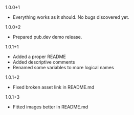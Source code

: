 1.0.0+1

* Everything works as it should. No bugs discovered yet.

1.0.0+2

* Prepared pub.dev demo release.

1.0.1+1

* Added a proper README
* Added descriptive comments
* Renamed some variables to more logical names

1.0.1+2

* Fixed broken asset link in README.md

1.0.1+3

* Fitted images better in README.md